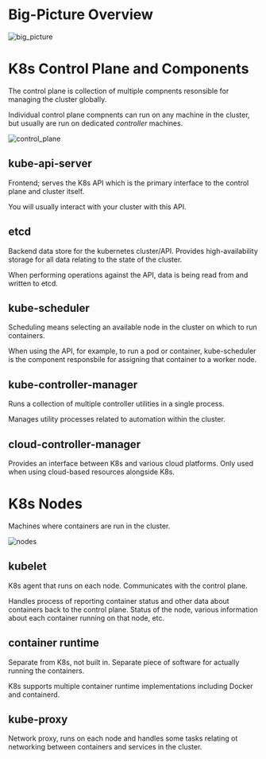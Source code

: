 # Big-Picture Overview

![big_picture](./cka/assets/big_picture.png)

# K8s Control Plane and Components

The control plane is collection of multiple compnents resonsible for managing the cluster globally.

Individual control plane compnents can run on any machine in the cluster, but usually are run on dedicated *controller* machines.

![control_plane](./cka/assets/control_plane.png)

## kube-api-server

Frontend; serves the K8s API which is the primary interface to the control plane and cluster itself.

You will usually interact with your cluster with this API.

## etcd

Backend data store for the kubernetes cluster/API. Provides high-availability storage for all data relating to the state of the cluster.

When performing operations against the API, data is being read from and written to etcd.

## kube-scheduler

Scheduling means selecting an available node in the cluster on which to run containers.

When using the API, for example, to run a pod or container, kube-scheduler is the component responsbile for assigning that container to a worker node.

## kube-controller-manager

Runs a collection of multiple controller utilities in a single process.

Manages utility processes related to automation within the cluster.

## cloud-controller-manager

Provides an interface between K8s and various cloud platforms. Only used when using cloud-based resources alongside K8s.

# K8s Nodes

Machines where containers are run in the cluster.

![nodes](./cka/assets/nodes.png)

## kubelet

K8s agent that runs on each node. Communicates with the control plane.

Handles process of reporting container status and other data about containers back to the control plane. Status of the node, various information about each container running on that node, etc.

## container runtime

Separate from K8s, not built in. Separate piece of software for actually running the containers.

K8s supports multiple container runtime implementations including Docker and containerd.

## kube-proxy

Network proxy, runs on each node and handles some tasks relating ot networking between containers and services in the cluster.







